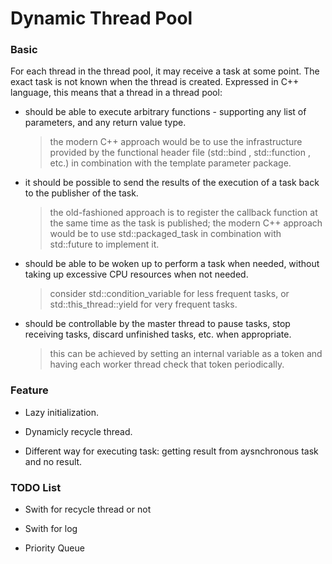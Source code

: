 # Dynamic Thread Pool

### Basic

For each thread in the thread pool, it may receive a task at some point. The exact task is not known when the thread is created. Expressed in C++ language, this means that a thread in a thread pool:

- should be able to execute arbitrary functions - supporting any list of parameters, and any return value type.

    > the modern C++ approach would be to use the infrastructure provided by the functional header file (std::bind , std::function , etc.) in combination with the template parameter package.

- it should be possible to send the results of the execution of a task back to the publisher of the task.

    > the old-fashioned approach is to register the callback function at the same time as the task is published; the modern C++ approach would be to use std::packaged_task in combination with std::future to implement it.

- should be able to be woken up to perform a task when needed, without taking up excessive CPU resources when not needed.

    > consider std::condition_variable for less frequent tasks, or std::this_thread::yield for very frequent tasks.

- should be controllable by the master thread to pause tasks, stop receiving tasks, discard unfinished tasks, etc. when appropriate.

    > this can be achieved by setting an internal variable as a token and having each worker thread check that token periodically.

### Feature

- Lazy initialization.

- Dynamicly recycle thread.

- Different way for executing task: getting result from aysnchronous task and no result.

### TODO List

- Swith for recycle thread or not

- Swith for log

- Priority Queue